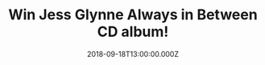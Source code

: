 ---
campaign-uuid: "c-0a727e1c-b9a4-48ad-9e78-0d1d2660e340"
type: "Competition"
category: "Music"
date: "2018-09-18T13:00:00.000Z"
end-date: "2018-10-18T23:59:00.000Z"
disable-form: false
is_promoted: false
has_entry_page: true
title: "Win Jess Glynne Always in Between CD album!"
competition-description: "<p>As she continues to make UK chart history with her 7th\
  \ #1 single ‘I’ll Be There’, Jess Glynne announces her glittering new album ‘Always\
  \ In Between’ and we have managed to get our hands on one copy to one of our lucky\
  \ NME AAA members!</p>\r\n<p>Are you Jess Glynne’s biggest fan? Click below for\
  \ a chance to win!</p>"
hero-header: "Win Jess Glynne Always in Between CD album!"
terms-confirmation: "N/A"
banner-img: "https://assets.expresslyapp.com/asset-91d562b4-0264-42cf-9590-5517897e1e25.jpg"
logo-left-href: "aaa.nme.com"
logo-left-image: "https://assets.expresslyapp.com/asset-07eb481c-51d3-4de9-84d9-d7e583c71ff0.jpg"
logo-left-title: "NME AAA"
bg-image-hero: "https://assets.expresslyapp.com/asset-5349e986-9364-421d-accd-9497efb2c371.jpg"
bg-image-first: "https://assets.expresslyapp.com/asset-b1861b29-a306-47e2-b957-d80a18271032.jpg"
section1-content: "<p>‘Always In Between’ finds Jess on a breath-taking journey of\
  \ self-acceptance as she comes to terms with her new-found fame, heartbreak and\
  \ the well-known pressure of writing a second album. The result is a triumph that\
  \ captures the heart of what being a 28-year old woman in 2018 can feel like trying\
  \ to balance real life with everything that you want it to be.</p>\r\n<p>If you\
  \ can’t wait to listen Jess new album, enter the form below and you could be enjoying\
  \ her brand new hits!</p>\r\n<p>Good luck!</p>"
entry-title: "Win Jess Glynne Always in Between CD album!"
entry-content: "Enter the draw to win Jess Glynne Always in Between CD album by completing\
  \ the form below before 23:59 on 18th of October 2018."
has-winner: false
prize-description: "Jess Glynne Always in Between CD album"
special-conditions: "Multiple entries are allowed up to one every day."
country-restrictions:
- "GB"
---
